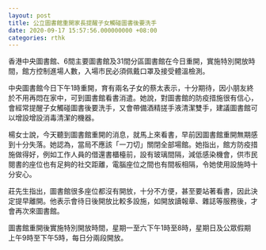 ```yaml
---
layout: post
title: 公立圖書館重開家長提醒子女觸碰圖書後要洗手
date: 2020-09-17 15:57:56.000000000 +08:00
categories: rthk
---
```


香港中央圖書館、6間主要圖書館及31間分區圖書館在今日重開，實施特別開放時間，館方控制進場人數，入場市民必須佩戴口罩及接受體溫檢測。

中央圖書館今日下午1時重開，育有兩名子女的蔡太表示，十分期待，因小朋友終於不用再悶在家中，可到圖書館看書消遣。她說，對圖書館的防疫措施很有信心，會經常提醒子女觸碰圖書後要洗手，又會帶備酒精搓手液清潔雙手，建議圖書館可以增設增設消毒清潔的機器。

楊女士說，今天聽到圖書館重開的消息，就馬上來看書，早前因圖書館重開無期感到十分失落。她認為，當局不應該「一刀切」關閉全部場館。她指出，館方防疫措施做得好，例如工作人員的借還書櫃檯前，設有玻璃間隔，減低感染機會，供市民閱書的座位也有足夠的社交距離，電腦座位之間也有間板相隔，令她使用設施時十分安心。

莊先生指出，圖書館很多座位都沒有開放，十分不方便，甚至要站著看書，因此決定提早離開。他表示會待日後開放比較多設施，如開放讀報章、雜誌等服務後，才會再次來圖書館。  

圖書館重開後實施特別開放時間，星期一至六下午1時至8時，星期日及公眾假期上午9時至下午5時，每日分兩段開放。

